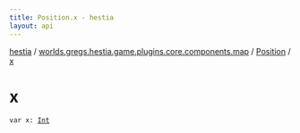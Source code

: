 ```yaml
---
title: Position.x - hestia
layout: api
---
```


<div class='api-docs-breadcrumbs'><a href="../../index.html">hestia</a> / <a href="../index.html">worlds.gregs.hestia.game.plugins.core.components.map</a> / <a href="index.html">Position</a> / <a href="./x.html">x</a></div>

# x

<div class="signature"><code><span class="keyword">var </span><span class="identifier">x</span><span class="symbol">: </span><a href="https://kotlinlang.org/api/latest/jvm/stdlib/kotlin/-int/index.html"><span class="identifier">Int</span></a></code></div>
